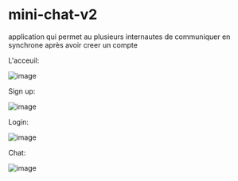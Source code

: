 # mini-chat-v2
application qui permet au plusieurs internautes de communiquer en synchrone après avoir creer un compte


L'acceuil:

![image](https://user-images.githubusercontent.com/81532922/167218350-885b7ffb-5466-4d0c-bc4f-14cf04456018.png)


Sign up:

![image](https://user-images.githubusercontent.com/81532922/167218297-946e3cdf-5957-4078-8f6e-aae4ff9eeb39.png)


Login:

![image](https://user-images.githubusercontent.com/81532922/167218546-cfa19fe7-cf85-436a-8da4-b6959003abb9.png)


Chat:

![image](https://user-images.githubusercontent.com/81532922/167218617-eac782d6-d483-40cf-aae9-fcfa99bb63e9.png)


